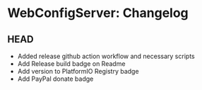 WebConfigServer: Changelog
==========================

HEAD
----

* Added release github action workflow and necessary scripts
* Add Release build badge on Readme
* Add version to PlatformIO Registry badge
* Add PayPal donate badge
